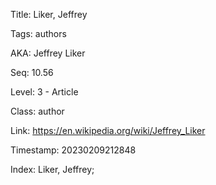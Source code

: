 Title:  Liker, Jeffrey

Tags:   authors

AKA:    Jeffrey Liker

Seq:    10.56

Level:  3 - Article

Class:  author

Link:   https://en.wikipedia.org/wiki/Jeffrey_Liker

Timestamp: 20230209212848

Index:  Liker, Jeffrey; 
